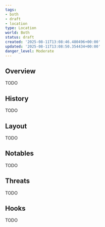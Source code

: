 ```yaml
---
tags:
- both
- draft
- location
type: Location
world: Both
status: draft
created: '2025-08-11T13:08:46.480496+00:00'
updated: '2025-08-11T13:08:50.354434+00:00'
danger_level: Moderate
---
```



## Overview

TODO
## History

TODO
## Layout

TODO
## Notables

TODO
## Threats

TODO
## Hooks

TODO
